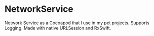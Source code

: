 # NetworkService
Network Service as a Cocoapod that I use in my pet projects. Supports Logging. Made with native URLSession and RxSwift. 

